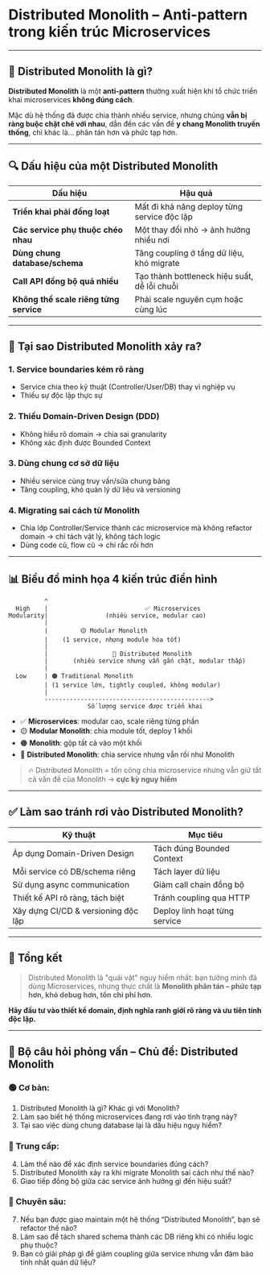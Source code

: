 # Distributed Monolith – Anti-pattern trong kiến trúc Microservices

---

## 🚫 Distributed Monolith là gì?

**Distributed Monolith** là một **anti-pattern** thường xuất hiện khi tổ chức triển khai microservices **không đúng cách**.

Mặc dù hệ thống đã được chia thành nhiều service, nhưng chúng **vẫn bị ràng buộc chặt chẽ với nhau**, dẫn đến các vấn đề **y chang Monolith truyền thống**, chỉ khác là… phân tán hơn và phức tạp hơn.

---

## 🔍 Dấu hiệu của một Distributed Monolith

| Dấu hiệu                         | Hậu quả |
|----------------------------------|---------|
| **Triển khai phải đồng loạt**    | Mất đi khả năng deploy từng service độc lập |
| **Các service phụ thuộc chéo nhau** | Một thay đổi nhỏ → ảnh hưởng nhiều nơi |
| **Dùng chung database/schema**   | Tăng coupling ở tầng dữ liệu, khó migrate |
| **Call API đồng bộ quá nhiều**   | Tạo thành bottleneck hiệu suất, dễ lỗi chuỗi |
| **Không thể scale riêng từng service** | Phải scale nguyên cụm hoặc cùng lúc |

---

## 📌 Tại sao Distributed Monolith xảy ra?

### 1. **Service boundaries kém rõ ràng**
- Service chia theo kỹ thuật (Controller/User/DB) thay vì nghiệp vụ
- Thiếu sự độc lập thực sự

### 2. **Thiếu Domain-Driven Design (DDD)**
- Không hiểu rõ domain → chia sai granularity
- Không xác định được Bounded Context

### 3. **Dùng chung cơ sở dữ liệu**
- Nhiều service cùng truy vấn/sửa chung bảng
- Tăng coupling, khó quản lý dữ liệu và versioning

### 4. **Migrating sai cách từ Monolith**
- Chia lớp Controller/Service thành các microservice mà không refactor domain → chỉ tách vật lý, không tách logic
- Dùng code cũ, flow cũ → chỉ rắc rối hơn

---

## 📊 Biểu đồ minh họa 4 kiến trúc điển hình
```
          ^ 
  High    |                           ✅ Microservices
Modularity|                (nhiều service, modular cao)
          |
          |         🟡 Modular Monolith
          |    (1 service, nhưng module hóa tốt)
          |
          |                  🔴 Distributed Monolith
          |       (nhiều service nhưng vẫn gắn chặt, modular thấp)
          |
  Low     | 🟠 Traditional Monolith
          | (1 service lớn, tightly coupled, không modular)
          |
          ---------------------------------------------->
                      Số lượng service được triển khai

```

- ✅ **Microservices**: modular cao, scale riêng từng phần
- 🟡 **Modular Monolith**: chia module tốt, deploy 1 khối
- 🟠 **Monolith**: gộp tất cả vào một khối
- 🔴 **Distributed Monolith**: chia service nhưng vẫn rối như Monolith

> 🔥 Distributed Monolith = tốn công chia microservice nhưng vẫn giữ tất cả vấn đề của Monolith → **cực kỳ nguy hiểm**

---

## ✅ Làm sao tránh rơi vào Distributed Monolith?

| Kỹ thuật                      | Mục tiêu |
|-------------------------------|----------|
| Áp dụng Domain-Driven Design  | Tách đúng Bounded Context |
| Mỗi service có DB/schema riêng| Tách layer dữ liệu          |
| Sử dụng async communication   | Giảm call chain đồng bộ    |
| Thiết kế API rõ ràng, tách biệt| Tránh coupling qua HTTP    |
| Xây dựng CI/CD & versioning độc lập | Deploy linh hoạt từng service |

---

## 💬 Tổng kết

> Distributed Monolith là "quái vật" nguy hiểm nhất: bạn tưởng mình đã dùng Microservices, nhưng thực chất là **Monolith phân tán – phức tạp hơn, khó debug hơn, tốn chi phí hơn**.

**Hãy đầu tư vào thiết kế domain, định nghĩa ranh giới rõ ràng và ưu tiên tính độc lập.**

---

## 🎯 Bộ câu hỏi phỏng vấn – Chủ đề: Distributed Monolith

### 🟢 Cơ bản:
1. Distributed Monolith là gì? Khác gì với Monolith?
2. Làm sao biết hệ thống microservices đang rơi vào tình trạng này?
3. Tại sao việc dùng chung database lại là dấu hiệu nguy hiểm?

### 🔵 Trung cấp:
4. Làm thế nào để xác định service boundaries đúng cách?
5. Distributed Monolith xảy ra khi migrate Monolith sai cách như thế nào?
6. Giao tiếp đồng bộ giữa các service ảnh hưởng gì đến hiệu suất?

### 🔴 Chuyên sâu:
7. Nếu bạn được giao maintain một hệ thống “Distributed Monolith”, bạn sẽ refactor thế nào?
8. Làm sao để tách shared schema thành các DB riêng khi có nhiều logic phụ thuộc?
9. Bạn có giải pháp gì để giảm coupling giữa service nhưng vẫn đảm bảo tính nhất quán dữ liệu?


